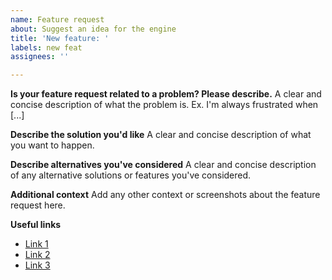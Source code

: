 ```yaml
---
name: Feature request
about: Suggest an idea for the engine
title: 'New feature: '
labels: new feat
assignees: ''

---
```


**Is your feature request related to a problem? Please describe.**
A clear and concise description of what the problem is. Ex. I'm always frustrated when [...]

**Describe the solution you'd like**
A clear and concise description of what you want to happen.

**Describe alternatives you've considered**
A clear and concise description of any alternative solutions or features you've considered.

**Additional context**
Add any other context or screenshots about the feature request here.

**Useful links**
- [Link 1]()
- [Link 2]()
- [Link 3]()
